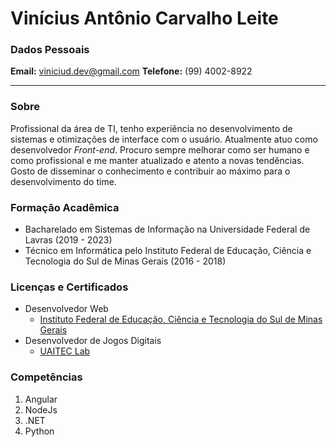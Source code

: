 
# Vinícius Antônio Carvalho Leite
### Dados Pessoais
**Email:** viniciud.dev@gmail.com
**Telefone:** (99) 4002-8922 

---
### Sobre
Profissional da área de TI, tenho experiência no desenvolvimento de sistemas e otimizações de interface com o usuário. Atualmente atuo como desenvolvedor *Front-end*. Procuro sempre melhorar como ser humano e como profissional e me manter atualizado e atento a novas tendências. Gosto de disseminar o conhecimento e contribuir ao máximo para o desenvolvimento do time.

### Formação Acadêmica
-	Bacharelado em Sistemas de Informação na Universidade Federal de Lavras (2019 - 2023)
-	Técnico em Informática pelo Instituto Federal de Educação, Ciência e Tecnologia do Sul de Minas Gerais (2016 - 2018)

### Licenças e Certificados
- Desenvolvedor Web
	- [Instituto Federal de Educação, Ciência e Tecnologia do Sul de Minas Gerais](https://portal.ifsuldeminas.edu.br/)
- Desenvolvedor de Jogos Digitais
	- [UAITEC Lab](http://www.simi.org.br/parceiro/uaitec-universidade-aberta-e-integrada-de-minas-gerais)

### Competências
1. Angular
2. NodeJs
3. .NET
4. Python
